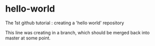 # hello-world
The 1st github tutorial : creating a 'hello world' repository

This line was creating in a branch, which should be merged back into master at some point.
